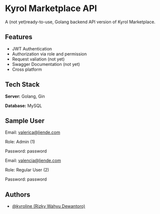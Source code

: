 
# Kyrol Marketplace API

A (not yet)ready-to-use, Golang backend API version of Kyrol Marketplace.




## Features

- JWT Authentication
- Authorization via role and permission
- Request valiation (not yet)
- Swagger Documentation (not yet)
- Cross platform


## Tech Stack

**Server:** Golang, Gin

**Database:** MySQL


## Sample User

Email: valerica@liende.com

Role: Admin (1)

Password: password



Email: valencia@liende.com

Role: Regular User (2)

Password: password


## Authors

- [@kyroline (Rizky Wahyu Dewantoro)](https://github.com/Kyroline)

